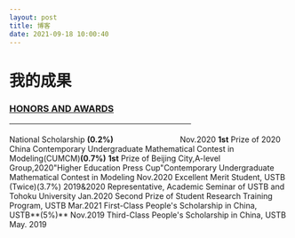 ```yaml
---
layout: post
title: 博客
date: 2021-09-18 10:00:40
---
```

# 我的成果

### <u>HONORS AND AWARDS &emsp;&emsp;&emsp;&emsp;&emsp;&emsp;&emsp;&emsp;&emsp;&emsp;&emsp;&emsp;&emsp;&emsp;&emsp;&emsp;&emsp;&emsp;&emsp;&emsp;</u>

National Scholarship **(0.2%)** &emsp;&emsp;&emsp;&emsp;&emsp;&emsp;&emsp;&emsp;                                                                                    Nov.2020
**1st** Prize of 2020 China Contemporary Undergraduate Mathematical Contest in Modeling(CUMCM)**(0.7%)**
**1st** Prize of Beijing City,A-level Group,2020"Higher Education Press Cup"Contemporary Undergraduate Mathematical Contest in Modeling                                                                                                        Nov.2020 
Excellent Merit Student, USTB (Twice)(3.7%)                                                                                        2019&2020
Representative, Academic Seminar of USTB and Tohoku University                                               Jan.2020
Second Prize of Student Research Training Program, USTB                                                             Mar.2021
First-Class People's Scholarship in China, USTB**(5%)**                                                                          Nov.2019
Third-Class People's Scholarship in China, USTB                                                                                May. 2019

